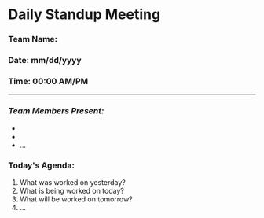 # Daily Standup Meeting
### Team Name:
### Date: mm/dd/yyyy
### Time: 00:00 AM/PM
---
### *Team Members Present:*
- 
- 
- ...

### Today's Agenda:
1. What was worked on yesterday?
2. What is being worked on today?
3. What will be worked on tomorrow?
4. ...
